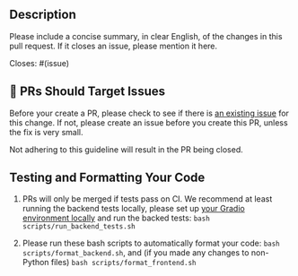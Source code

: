 ## Description

Please include a concise summary, in clear English, of the changes in this pull request. If it closes an issue, please mention it here.

Closes: #(issue)

## 🎯 PRs Should Target Issues

Before your create a PR, please check to see if there is [an existing issue](https://github.com/gradio-app/gradio/issues) for this change. If not, please create an issue before you create this PR, unless the fix is very small. 

Not adhering to this guideline will result in the PR being closed. 

## Testing and Formatting Your Code

1. PRs will only be merged if tests pass on CI. We recommend at least running the backend tests locally, please set up [your Gradio environment locally](https://github.com/gradio-app/gradio/blob/main/CONTRIBUTING.md) and run the backed tests: `bash scripts/run_backend_tests.sh`

2. Please run these bash scripts to automatically format your code: `bash scripts/format_backend.sh`, and (if you made any changes to non-Python files) `bash scripts/format_frontend.sh`
  
